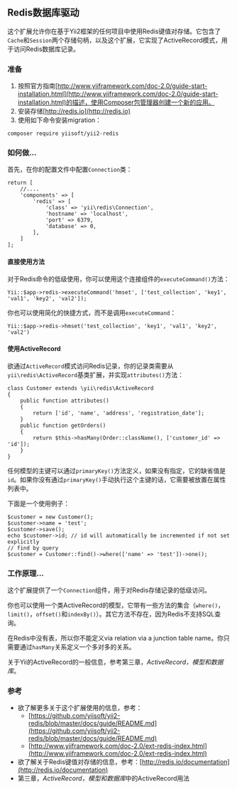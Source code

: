 ## Redis数据库驱动

这个扩展允许你在基于Yii2框架的任何项目中使用Redis键值对存储。它包含了`Cache`和`Session`两个存储句柄，以及这个扩展，它实现了ActiveRecord模式，用于访问Redis数据库记录。

### 准备

1. 按照官方指南[http://www.yiiframework.com/doc-2.0/guide-start-installation.html](http://www.yiiframework.com/doc-2.0/guide-start-installation.html)的描述，使用Composer包管理器创建一个新的应用。
2. 安装存储[http://redis.io](http://redis.io)
3. 使用如下命令安装migration：

```
composer require yiisoft/yii2-redis
```

### 如何做...

首先，在你的配置文件中配置`Connection`类：

```
return [
    //....
    'components' => [
        'redis' => [
            'class' => 'yii\redis\Connection',
            'hostname' => 'localhost',
            'port' => 6379,
            'database' => 0,
        ],
    ]
];
```

#### 直接使用方法

对于Redis命令的低级使用，你可以使用这个连接组件的`executeCommand()`方法：

```
Yii::$app->redis->executeCommand('hmset', ['test_collection', 'key1', 'val1', 'key2', 'val2']);
```

你也可以使用简化的快捷方式，而不是调用`executeCommand`：

```
Yii::$app->redis->hmset('test_collection', 'key1', 'val1', 'key2', 'val2')
```

#### 使用ActiveRecord

欲通过`ActiveRecord`模式访问Redis记录，你的记录类需要从`yii\redis\ActiveRecord`基类扩展，并实现`attributes()`方法：

```
class Customer extends \yii\redis\ActiveRecord
{
    public function attributes()
    {
        return ['id', 'name', 'address', 'registration_date'];
    }
    public function getOrders()
    {
        return $this->hasMany(Order::className(), ['customer_id' => 'id']);
    }
}
```

任何模型的主键可以通过`primaryKey()`方法定义，如果没有指定，它的缺省值是`id`。如果你没有通过`primaryKey()`手动执行这个主键的话，它需要被放置在属性列表中。

下面是一个使用例子：

```
$customer = new Customer();
$customer->name = 'test';
$customer->save();
echo $customer->id; // id will automatically be incremented if not set explicitly
// find by query
$customer = Customer::find()->where(['name' => 'test'])->one();
```

### 工作原理...

这个扩展提供了一个`Connection`组件，用于对Redis存储记录的低级访问。

你也可以使用一个类ActiveRecord的模型，它带有一些方法的集合（`where()`，`limit()`，`offset()`和`indexBy()`）。其它方法不存在，因为Redis不支持SQL查询。

在Redis中没有表，所以你不能定义via relation via a junction table name。你只需要通过`hasMany`关系定义一个多对多的关系。

关于Yii的ActiveRecord的一般信息，参考第三章，*ActiveRecord，模型和数据库*。

### 参考

- 欲了解更多关于这个扩展使用的信息，参考：
    + [https://github.com/yiisoft/yii2-redis/blob/master/docs/guide/README.md](https://github.com/yiisoft/yii2-redis/blob/master/docs/guide/README.md)
    + [http://www.yiiframework.com/doc-2.0/ext-redis-index.html](http://www.yiiframework.com/doc-2.0/ext-redis-index.html)
- 欲了解关于Redis键值对存储的信息，参考：[http://redis.io/documentation](http://redis.io/documentation)
- 第三章，*ActiveRecord，模型和数据库*中的ActiveRecord用法
